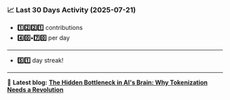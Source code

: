 <!--START_STATS-->
### 📈 Last 30 Days Activity (2025-07-21)  
- **1️⃣2️⃣2️⃣1️⃣** contributions  
- **4️⃣0️⃣•7️⃣0️⃣** per day
---
- **5️⃣1️⃣** day streak!
---
📝 **Latest blog:** [**The Hidden Bottleneck in AI's Brain: Why Tokenization Needs a Revolution**](https://andriak.com/blog/tokenization-revolution)
<!--END_STATS-->
